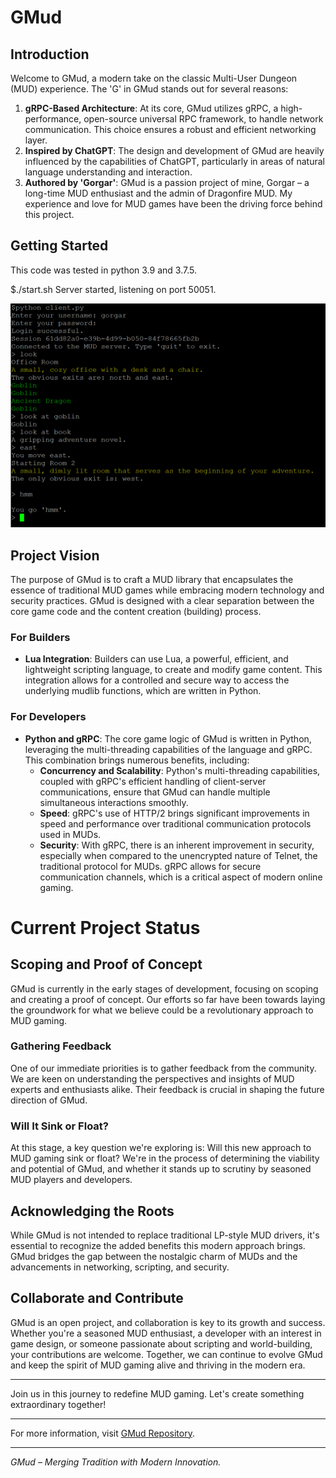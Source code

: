 # GMud

## Introduction

Welcome to GMud, a modern take on the classic Multi-User Dungeon (MUD) experience. The 'G' in GMud stands out for several reasons:

1. **gRPC-Based Architecture**: At its core, GMud utilizes gRPC, a high-performance, open-source universal RPC framework, to handle network communication. This choice ensures a robust and efficient networking layer.
2. **Inspired by ChatGPT**: The design and development of GMud are heavily influenced by the capabilities of ChatGPT, particularly in areas of natural language understanding and interaction.
3. **Authored by 'Gorgar'**: GMud is a passion project of mine, Gorgar – a long-time MUD enthusiast and the admin of Dragonfire MUD. My experience and love for MUD games have been the driving force behind this project.

## Getting Started

This code was tested in python 3.9 and 3.7.5.

$./start.sh
Server started, listening on port 50051.

![Start the gRPC client](images/grpc_client.PNG)


## Project Vision

The purpose of GMud is to craft a MUD library that encapsulates the essence of traditional MUD games while embracing modern technology and security practices. GMud is designed with a clear separation between the core game code and the content creation (building) process.

### For Builders
- **Lua Integration**: Builders can use Lua, a powerful, efficient, and lightweight scripting language, to create and modify game content. This integration allows for a controlled and secure way to access the underlying mudlib functions, which are written in Python.

### For Developers
- **Python and gRPC**: The core game logic of GMud is written in Python, leveraging the multi-threading capabilities of the language and gRPC. This combination brings numerous benefits, including:
    - **Concurrency and Scalability**: Python's multi-threading capabilities, coupled with gRPC's efficient handling of client-server communications, ensure that GMud can handle multiple simultaneous interactions smoothly.
    - **Speed**: gRPC's use of HTTP/2 brings significant improvements in speed and performance over traditional communication protocols used in MUDs.
    - **Security**: With gRPC, there is an inherent improvement in security, especially when compared to the unencrypted nature of Telnet, the traditional protocol for MUDs. gRPC allows for secure communication channels, which is a critical aspect of modern online gaming.

# Current Project Status

## Scoping and Proof of Concept

GMud is currently in the early stages of development, focusing on scoping and creating a proof of concept. Our efforts so far have been towards laying the groundwork for what we believe could be a revolutionary approach to MUD gaming. 

### Gathering Feedback

One of our immediate priorities is to gather feedback from the community. We are keen on understanding the perspectives and insights of MUD experts and enthusiasts alike. Their feedback is crucial in shaping the future direction of GMud.

### Will It Sink or Float?

At this stage, a key question we're exploring is: Will this new approach to MUD gaming sink or float? We're in the process of determining the viability and potential of GMud, and whether it stands up to scrutiny by seasoned MUD players and developers.


## Acknowledging the Roots

While GMud is not intended to replace traditional LP-style MUD drivers, it's essential to recognize the added benefits this modern approach brings. GMud bridges the gap between the nostalgic charm of MUDs and the advancements in networking, scripting, and security.

## Collaborate and Contribute

GMud is an open project, and collaboration is key to its growth and success. Whether you're a seasoned MUD enthusiast, a developer with an interest in game design, or someone passionate about scripting and world-building, your contributions are welcome. Together, we can continue to evolve GMud and keep the spirit of MUD gaming alive and thriving in the modern era.

---

Join us in this journey to redefine MUD gaming. Let's create something extraordinary together!

---

For more information, visit [GMud Repository](https://github.com/wedsall/GMud).

---

*GMud – Merging Tradition with Modern Innovation.*

